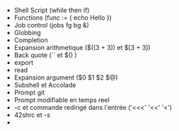 * Shell Script (while then if)
* Functions (func := { echo Hello })
* Job control (jobs fg bg &)
* Globbing
* Completion
* Expansion arithmetique ($((3 + 3)) et $[3 + 3])
* Back quote (`` et $() )
* export
* read
* Expansion argument ($0 $1 $2 $@)
* Subshell et Accolade
* Prompt git
* Prompt modifiable en temps reel
* -c et commande redirigé dans l'entrée ('<<<' '<<' '<')
* 42shrc et -s
* 
